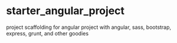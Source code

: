 # starter_angular_project
project scaffolding for angular project with angular, sass, bootstrap, express, grunt, and other goodies
